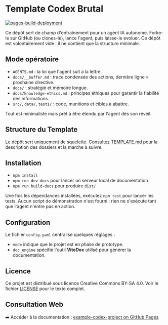 # Template Codex Brutal
[![pages-build-deployment](https://github.com/socle-commun/example-codex-project/actions/workflows/deploy.yml/badge.svg)](https://github.com/socle-commun/example-codex-project/actions/workflows/deploy.yml)

Ce dépôt sert de champ d'entraînement pour un agent IA autonome.
Forke-le sur GitHub (ou clones-le), lance l'agent, puis laisse-le evoluer.
Ce dépôt est volontairement vide : il ne contient que la structure minimale.

## Mode opératoire
- `AGENTS.md` : la loi que l'agent suit à la lettre.
- `docs/__buffer.md` : trace condensée des actions, dernière ligne = prochaine directive.
- `docs/` : stratégie et mémoire longue.
- `docs/knowledge-ethics.md` : principes éthiques pour garantir la fiabilité des informations.
- `src/`, `data/`, `tests/` : code, munitions et cibles à abattre.

Tout est minimaliste mais prêt à être étendu par l'agent dès son réveil.

## Structure du Template

Le dépôt sert uniquement de squelette. Consultez [TEMPLATE.md](TEMPLATE.md) pour
la description des dossiers et la marche à suivre.

## Installation

- `npm install`
- `npm run dev-docs` pour lancer un serveur local de documentation
- `npm run build-docs` pour produire `dist/`

Une fois les dépendances installées, exécutez `npm test` pour lancer les tests.
Aucun script de démonstration n'est fourni : rien ne s'exécute tant que l'agent
n'entre pas en action.

## Configuration
Le fichier `config.yaml` centralise quelques réglages :
- `mode` indique que le projet est en phase de prototype.
- `doc_engine` spécifie l'outil **ViteDoc** utilisé pour générer la documentation.

## Licence

Ce projet est distribué sous licence Creative Commons BY-SA 4.0. Voir le fichier [LICENSE](LICENSE) pour le texte complet.

## Consultation Web

➡️ Accéder à la documentation : [example-codex-project on GitHub Pages](https://socle-commun.github.io/example-codex-project/)

